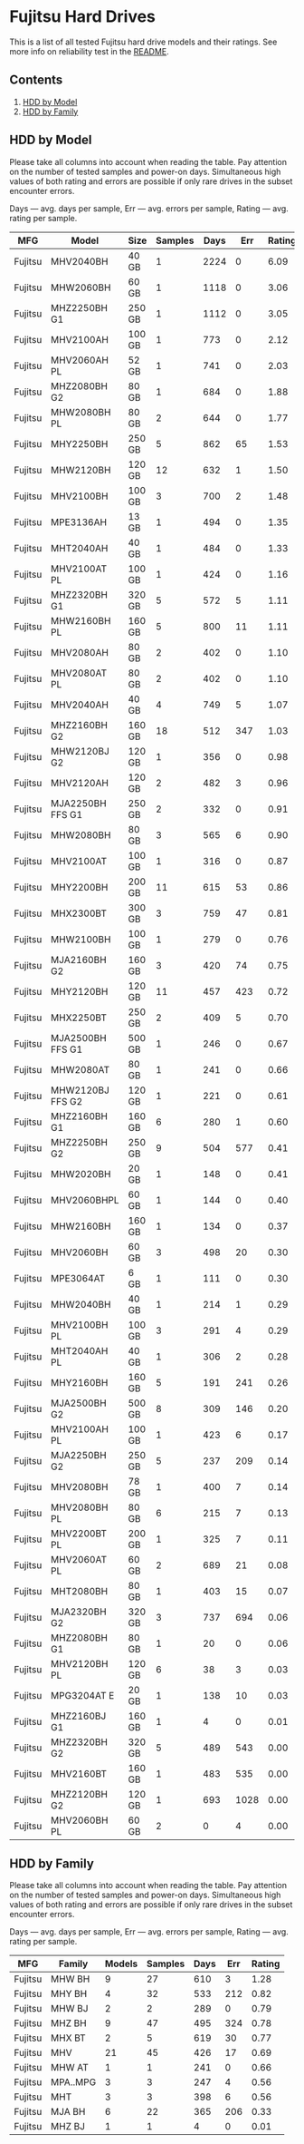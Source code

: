 Fujitsu Hard Drives
===================

This is a list of all tested Fujitsu hard drive models and their ratings. See more
info on reliability test in the [README](https://github.com/linuxhw/SMART).

Contents
--------

1. [ HDD by Model  ](#hdd-by-model)
2. [ HDD by Family ](#hdd-by-family)

HDD by Model
------------

Please take all columns into account when reading the table. Pay attention on the
number of tested samples and power-on days. Simultaneous high values of both rating
and errors are possible if only rare drives in the subset encounter errors.

Days   — avg. days per sample,
Err    — avg. errors per sample,
Rating — avg. rating per sample.

| MFG       | Model              | Size   | Samples | Days  | Err   | Rating |
|-----------|--------------------|--------|---------|-------|-------|--------|
| Fujitsu   | MHV2040BH          | 40 GB  | 1       | 2224  | 0     | 6.09   |
| Fujitsu   | MHW2060BH          | 60 GB  | 1       | 1118  | 0     | 3.06   |
| Fujitsu   | MHZ2250BH G1       | 250 GB | 1       | 1112  | 0     | 3.05   |
| Fujitsu   | MHV2100AH          | 100 GB | 1       | 773   | 0     | 2.12   |
| Fujitsu   | MHV2060AH PL       | 52 GB  | 1       | 741   | 0     | 2.03   |
| Fujitsu   | MHZ2080BH G2       | 80 GB  | 1       | 684   | 0     | 1.88   |
| Fujitsu   | MHW2080BH PL       | 80 GB  | 2       | 644   | 0     | 1.77   |
| Fujitsu   | MHY2250BH          | 250 GB | 5       | 862   | 65    | 1.53   |
| Fujitsu   | MHW2120BH          | 120 GB | 12      | 632   | 1     | 1.50   |
| Fujitsu   | MHV2100BH          | 100 GB | 3       | 700   | 2     | 1.48   |
| Fujitsu   | MPE3136AH          | 13 GB  | 1       | 494   | 0     | 1.35   |
| Fujitsu   | MHT2040AH          | 40 GB  | 1       | 484   | 0     | 1.33   |
| Fujitsu   | MHV2100AT PL       | 100 GB | 1       | 424   | 0     | 1.16   |
| Fujitsu   | MHZ2320BH G1       | 320 GB | 5       | 572   | 5     | 1.11   |
| Fujitsu   | MHW2160BH PL       | 160 GB | 5       | 800   | 11    | 1.11   |
| Fujitsu   | MHV2080AH          | 80 GB  | 2       | 402   | 0     | 1.10   |
| Fujitsu   | MHV2080AT PL       | 80 GB  | 2       | 402   | 0     | 1.10   |
| Fujitsu   | MHV2040AH          | 40 GB  | 4       | 749   | 5     | 1.07   |
| Fujitsu   | MHZ2160BH G2       | 160 GB | 18      | 512   | 347   | 1.03   |
| Fujitsu   | MHW2120BJ G2       | 120 GB | 1       | 356   | 0     | 0.98   |
| Fujitsu   | MHV2120AH          | 120 GB | 2       | 482   | 3     | 0.96   |
| Fujitsu   | MJA2250BH FFS G1   | 250 GB | 2       | 332   | 0     | 0.91   |
| Fujitsu   | MHW2080BH          | 80 GB  | 3       | 565   | 6     | 0.90   |
| Fujitsu   | MHV2100AT          | 100 GB | 1       | 316   | 0     | 0.87   |
| Fujitsu   | MHY2200BH          | 200 GB | 11      | 615   | 53    | 0.86   |
| Fujitsu   | MHX2300BT          | 300 GB | 3       | 759   | 47    | 0.81   |
| Fujitsu   | MHW2100BH          | 100 GB | 1       | 279   | 0     | 0.76   |
| Fujitsu   | MJA2160BH G2       | 160 GB | 3       | 420   | 74    | 0.75   |
| Fujitsu   | MHY2120BH          | 120 GB | 11      | 457   | 423   | 0.72   |
| Fujitsu   | MHX2250BT          | 250 GB | 2       | 409   | 5     | 0.70   |
| Fujitsu   | MJA2500BH FFS G1   | 500 GB | 1       | 246   | 0     | 0.67   |
| Fujitsu   | MHW2080AT          | 80 GB  | 1       | 241   | 0     | 0.66   |
| Fujitsu   | MHW2120BJ FFS G2   | 120 GB | 1       | 221   | 0     | 0.61   |
| Fujitsu   | MHZ2160BH G1       | 160 GB | 6       | 280   | 1     | 0.60   |
| Fujitsu   | MHZ2250BH G2       | 250 GB | 9       | 504   | 577   | 0.41   |
| Fujitsu   | MHW2020BH          | 20 GB  | 1       | 148   | 0     | 0.41   |
| Fujitsu   | MHV2060BHPL        | 60 GB  | 1       | 144   | 0     | 0.40   |
| Fujitsu   | MHW2160BH          | 160 GB | 1       | 134   | 0     | 0.37   |
| Fujitsu   | MHV2060BH          | 60 GB  | 3       | 498   | 20    | 0.30   |
| Fujitsu   | MPE3064AT          | 6 GB   | 1       | 111   | 0     | 0.30   |
| Fujitsu   | MHW2040BH          | 40 GB  | 1       | 214   | 1     | 0.29   |
| Fujitsu   | MHV2100BH PL       | 100 GB | 3       | 291   | 4     | 0.29   |
| Fujitsu   | MHT2040AH PL       | 40 GB  | 1       | 306   | 2     | 0.28   |
| Fujitsu   | MHY2160BH          | 160 GB | 5       | 191   | 241   | 0.26   |
| Fujitsu   | MJA2500BH G2       | 500 GB | 8       | 309   | 146   | 0.20   |
| Fujitsu   | MHV2100AH PL       | 100 GB | 1       | 423   | 6     | 0.17   |
| Fujitsu   | MJA2250BH G2       | 250 GB | 5       | 237   | 209   | 0.14   |
| Fujitsu   | MHV2080BH          | 78 GB  | 1       | 400   | 7     | 0.14   |
| Fujitsu   | MHV2080BH PL       | 80 GB  | 6       | 215   | 7     | 0.13   |
| Fujitsu   | MHV2200BT PL       | 200 GB | 1       | 325   | 7     | 0.11   |
| Fujitsu   | MHV2060AT PL       | 60 GB  | 2       | 689   | 21    | 0.08   |
| Fujitsu   | MHT2080BH          | 80 GB  | 1       | 403   | 15    | 0.07   |
| Fujitsu   | MJA2320BH G2       | 320 GB | 3       | 737   | 694   | 0.06   |
| Fujitsu   | MHZ2080BH G1       | 80 GB  | 1       | 20    | 0     | 0.06   |
| Fujitsu   | MHV2120BH PL       | 120 GB | 6       | 38    | 3     | 0.03   |
| Fujitsu   | MPG3204AT E        | 20 GB  | 1       | 138   | 10    | 0.03   |
| Fujitsu   | MHZ2160BJ G1       | 160 GB | 1       | 4     | 0     | 0.01   |
| Fujitsu   | MHZ2320BH G2       | 320 GB | 5       | 489   | 543   | 0.00   |
| Fujitsu   | MHV2160BT          | 160 GB | 1       | 483   | 535   | 0.00   |
| Fujitsu   | MHZ2120BH G2       | 120 GB | 1       | 693   | 1028  | 0.00   |
| Fujitsu   | MHV2060BH PL       | 60 GB  | 2       | 0     | 4     | 0.00   |

HDD by Family
-------------

Please take all columns into account when reading the table. Pay attention on the
number of tested samples and power-on days. Simultaneous high values of both rating
and errors are possible if only rare drives in the subset encounter errors.

Days   — avg. days per sample,
Err    — avg. errors per sample,
Rating — avg. rating per sample.

| MFG       | Family                 | Models | Samples | Days  | Err   | Rating |
|-----------|------------------------|--------|---------|-------|-------|--------|
| Fujitsu   | MHW BH                 | 9      | 27      | 610   | 3     | 1.28   |
| Fujitsu   | MHY BH                 | 4      | 32      | 533   | 212   | 0.82   |
| Fujitsu   | MHW BJ                 | 2      | 2       | 289   | 0     | 0.79   |
| Fujitsu   | MHZ BH                 | 9      | 47      | 495   | 324   | 0.78   |
| Fujitsu   | MHX BT                 | 2      | 5       | 619   | 30    | 0.77   |
| Fujitsu   | MHV                    | 21     | 45      | 426   | 17    | 0.69   |
| Fujitsu   | MHW AT                 | 1      | 1       | 241   | 0     | 0.66   |
| Fujitsu   | MPA..MPG               | 3      | 3       | 247   | 4     | 0.56   |
| Fujitsu   | MHT                    | 3      | 3       | 398   | 6     | 0.56   |
| Fujitsu   | MJA BH                 | 6      | 22      | 365   | 206   | 0.33   |
| Fujitsu   | MHZ BJ                 | 1      | 1       | 4     | 0     | 0.01   |
